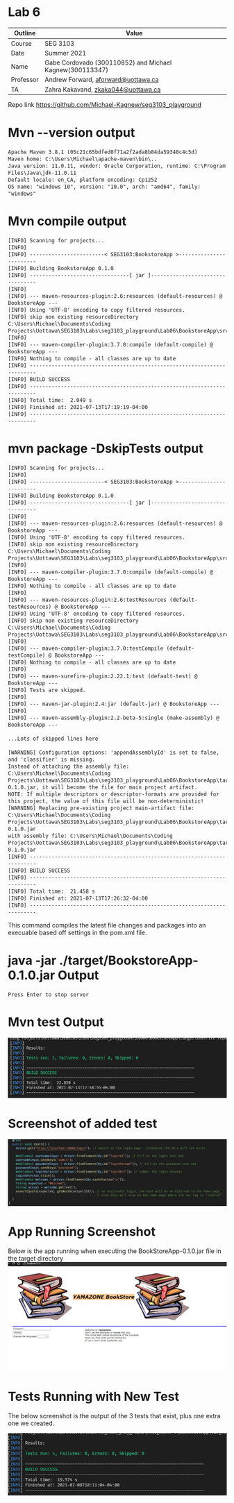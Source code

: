 # Lab 6

| Outline | Value |
| --- | --- |
| Course | SEG 3103 |
| Date | Summer 2021 |
| Name | Gabe Cordovado (300110852) and Michael Kagnew(300113347)  |
| Professor | Andrew Forward, aforward@uottawa.ca |
| TA | Zahra Kakavand, zkaka044@uottawa.ca|

Repo link https://github.com/Michael-Kagnew/seg3103_playground

# Mvn --version output
```
Apache Maven 3.8.1 (05c21c65bdfed0f71a2f2ada8b84da59348c4c5d)
Maven home: C:\Users\Michael\apache-maven\bin\..
Java version: 11.0.11, vendor: Oracle Corporation, runtime: C:\Program Files\Java\jdk-11.0.11
Default locale: en_CA, platform encoding: Cp1252
OS name: "windows 10", version: "10.0", arch: "amd64", family: "windows"
```
# Mvn compile output
```
[INFO] Scanning for projects...
[INFO] 
[INFO] ------------------------< SEG3103:BookstoreApp >------------------------
[INFO] Building BookstoreApp 0.1.0
[INFO] --------------------------------[ jar ]---------------------------------
[INFO] 
[INFO] --- maven-resources-plugin:2.6:resources (default-resources) @ BookstoreApp ---
[INFO] Using 'UTF-8' encoding to copy filtered resources.
[INFO] skip non existing resourceDirectory C:\Users\Michael\Documents\Coding Projects\Uottawa\SEG3103\Labs\seg3103_playground\Lab06\BookstoreApp\src\main\resources
[INFO]
[INFO] --- maven-compiler-plugin:3.7.0:compile (default-compile) @ BookstoreApp ---
[INFO] Nothing to compile - all classes are up to date
[INFO] ------------------------------------------------------------------------
[INFO] BUILD SUCCESS
[INFO] ------------------------------------------------------------------------
[INFO] Total time:  2.049 s
[INFO] Finished at: 2021-07-13T17:19:19-04:00
[INFO] ------------------------------------------------------------------------
```
# mvn package -DskipTests output
```
[INFO] Scanning for projects...
[INFO] 
[INFO] ------------------------< SEG3103:BookstoreApp >------------------------
[INFO] Building BookstoreApp 0.1.0
[INFO] --------------------------------[ jar ]---------------------------------
[INFO] 
[INFO] --- maven-resources-plugin:2.6:resources (default-resources) @ BookstoreApp ---
[INFO] Using 'UTF-8' encoding to copy filtered resources.
[INFO] skip non existing resourceDirectory C:\Users\Michael\Documents\Coding Projects\Uottawa\SEG3103\Labs\seg3103_playground\Lab06\BookstoreApp\src\main\resources
[INFO]
[INFO] --- maven-compiler-plugin:3.7.0:compile (default-compile) @ BookstoreApp ---
[INFO] Nothing to compile - all classes are up to date
[INFO]
[INFO] --- maven-resources-plugin:2.6:testResources (default-testResources) @ BookstoreApp ---
[INFO] Using 'UTF-8' encoding to copy filtered resources.
[INFO] skip non existing resourceDirectory C:\Users\Michael\Documents\Coding Projects\Uottawa\SEG3103\Labs\seg3103_playground\Lab06\BookstoreApp\src\test\resources
[INFO]
[INFO] --- maven-compiler-plugin:3.7.0:testCompile (default-testCompile) @ BookstoreApp ---
[INFO] Nothing to compile - all classes are up to date
[INFO]
[INFO] --- maven-surefire-plugin:2.22.1:test (default-test) @ BookstoreApp ---
[INFO] Tests are skipped.
[INFO]
[INFO] --- maven-jar-plugin:2.4:jar (default-jar) @ BookstoreApp ---
[INFO] 
[INFO] --- maven-assembly-plugin:2.2-beta-5:single (make-assembly) @ BookstoreApp ---

...Lots of skipped lines here

[WARNING] Configuration options: 'appendAssemblyId' is set to false, and 'classifier' is missing.
Instead of attaching the assembly file: C:\Users\Michael\Documents\Coding Projects\Uottawa\SEG3103\Labs\seg3103_playground\Lab06\BookstoreApp\target\BookstoreApp-0.1.0.jar, it will become the file for main project artifact.
NOTE: If multiple descriptors or descriptor-formats are provided for this project, the value of this file will be non-deterministic!
[WARNING] Replacing pre-existing project main-artifact file: C:\Users\Michael\Documents\Coding Projects\Uottawa\SEG3103\Labs\seg3103_playground\Lab06\BookstoreApp\target\BookstoreApp-0.1.0.jar
with assembly file: C:\Users\Michael\Documents\Coding Projects\Uottawa\SEG3103\Labs\seg3103_playground\Lab06\BookstoreApp\target\BookstoreApp-0.1.0.jar
[INFO] ------------------------------------------------------------------------
[INFO] BUILD SUCCESS
[INFO] ------------------------------------------------------------------------
[INFO] Total time:  21.458 s
[INFO] Finished at: 2021-07-13T17:26:32-04:00
[INFO] ------------------------------------------------------------------------
```

This command compiles the latest file changes and packages into an execuable based off settings in the pom.xml file.

# java -jar ./target/BookstoreApp-0.1.0.jar Output
```
Press Enter to stop server
```
# Mvn test Output

![image](assets/test_run_before_new.png)

# Screenshot of added test
![image](assets/extra_tst.png)

# App Running Screenshot

Below is the app running when executing the BookStoreApp-0.1.0.jar file in the target directory
![image](assets/app_run.png)

# Tests Running with New Test
The below screenshot is the output of the 3 tests that exist, plus one extra one we created.

![image](assets/test_run.png)